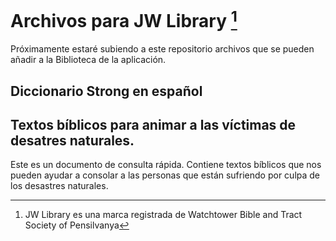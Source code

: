 # Archivos para JW Library [^1]

Próximamente estaré subiendo a este repositorio archivos que se pueden añadir a la Biblioteca de la aplicación.
## Diccionario Strong en español
## Textos bíblicos para animar a las víctimas de desatres naturales.
Este es un documento de consulta rápida. Contiene textos bíblicos que nos pueden ayudar a consolar a las personas que están sufriendo por  culpa de los desastres naturales.

[^1]: JW Library es una marca registrada de Watchtower Bible and Tract Society of Pensilvanya
